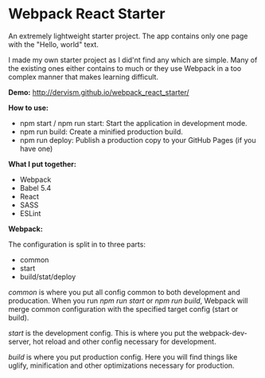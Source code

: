 # Webpack React Starter
An extremely lightweight starter project. The app contains only one page with the "Hello, world" text.

I made my own starter project as I did'nt find any which are simple. Many of the existing ones either contains to much or they use Webpack in a too complex manner that makes learning difficult.

**Demo:** http://dervism.github.io/webpack_react_starter/

**How to use:**

- npm start / npm run start: Start the application in development mode.
- npm run build: Create a minified production build.
- npm run deploy: Publish a production copy to your GitHub Pages (if you have one)

**What I put together:**

- Webpack
- Babel 5.4
- React
- SASS
- ESLint

**Webpack:**

The configuration is split in to three parts:

- common
- start
- build/stat/deploy

_common_ is where you put all config common to both development and producation.
When you run _npm run start_ or _npm run build_, Webpack will merge common configuration
with the specified target config (start or build).

_start_ is the development config. This is where you put the webpack-dev-server, hot reload and
other config necessary for development.

_build_ is where you put production config. Here you will find things like uglify, minification and
other optimizations necessary for production.